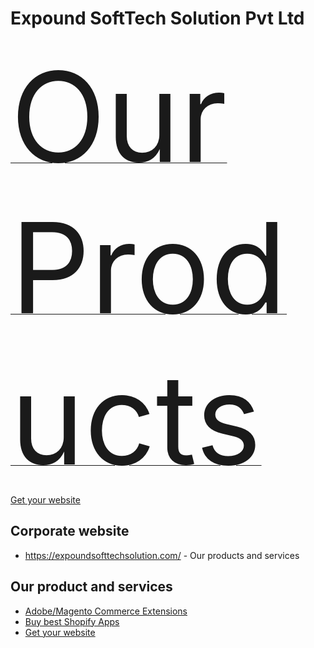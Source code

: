 <h1>Expound SoftTech Solution Pvt Ltd</h1>

<a href="https://expertcoderz.com/"><span style="font-size:200px;">Our Products</span></a><br/>
<a href="https://bappadesigns.com/">Get your website</a>
<h2>Corporate website</h2>
<ul><li><a href="https://expoundsofttechsolution.com/">https://expoundsofttechsolution.com/</a> - Our products and services<br/>
  </li></ul>


<h2>Our product and services</h2>
<ul><li><a href="https://expertcoderz.com/default/magento2-extensions.html">Adobe/Magento Commerce Extensions</a></li>
     <li><a href="https://expertcoderz.com/default/shopify-apps.html">Buy best Shopify Apps</a></li>
  <li><a href="https://bappadesigns.com/">Get your website</a></li>
</ul>
